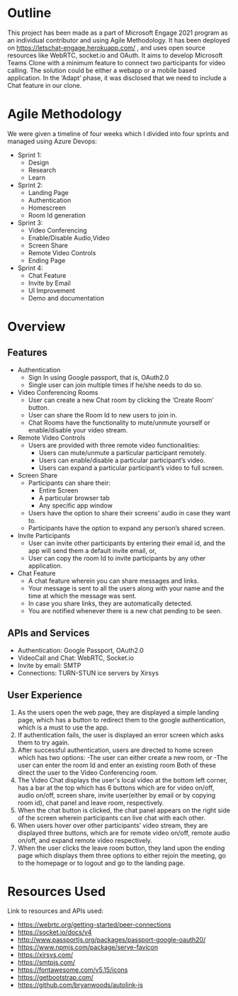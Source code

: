 # Outline

This project has been made as a part of Microsoft Engage 2021 program as an individual contributor and using Agile Methodology. It has been deployed on https://letschat-engage.herokuapp.com/ , and uses open source resources like WebRTC, socket.io and OAuth. It aims to develop Microsoft Teams Clone with a minimum feature to connect two participants for video calling. The solution could be either a webapp or a mobile based application. In the ‘Adapt’ phase, it was disclosed that we need to include a Chat feature in our clone.

# Agile Methodology

We were given a timeline of four weeks which I divided into four sprints and managed using Azure Devops:
- Sprint 1:
    - Design
    - Research
    - Learn
- Sprint 2:
    - Landing Page
    - Authentication
    - Homescreen
    - Room Id generation
- Sprint 3:
    - Video Conferencing
    - Enable/Disable Audio,Video
    - Screen Share
    - Remote Video Controls
    - Ending Page
- Sprint 4:
    - Chat Feature
    - Invite by Email
    - UI Improvement
    - Demo and documentation

# Overview

## Features

- Authentication
    - Sign In using Google passport, that is, OAuth2.0
    - Single user can join multiple times if he/she needs to do so. 
- Video Conferencing Rooms
    - User can create a new Chat room by clicking the ‘Create Room’ button.
    - User can share the Room Id to new users to join in.
    - Chat Rooms have the functionality to mute/unmute yourself or enable/disable your video stream.
- Remote Video Controls
    - Users are provided with three remote video functionalities:
        - Users can mute/unmute a particular participant remotely.
        - Users can enable/disable a particular participant’s video.
        - Users can expand a particular participant’s video to full screen.
- Screen Share
    - Participants can share their:
        - Entire Screen
        - A particular browser tab
        - Any specific app window
    - Users have the option to share their screens’ audio in case they want to.
    - Participants have the option to expand any person’s shared screen.
- Invite Participants
    - User can invite other participants by entering their email id, and the app will send them a default invite email, or,
    - User can copy the room Id to invite participants by any other application.
- Chat Feature
    - A chat feature wherein you can share messages and links.
    - Your message is sent to all the users along with your name and the time at which the message was sent.
    - In case you share links, they are automatically detected.
    - You are notified whenever there is a new chat pending to be seen.

## APIs and Services

- Authentication: Google Passport, OAuth2.0
- VideoCall and Chat: WebRTC, Socket.io
- Invite by email: SMTP
- Connections: TURN-STUN ice servers by Xirsys

## User Experience

1. As the users open the web page, they are displayed a simple landing page, which has a button to redirect them to the google authentication, which is a must to use the app.
2. If authentication fails, the user is displayed an error screen which asks them to try again.
3. After successful authentication, users are directed to home screen which has two options:
    -The user can either create a new room, or
    -The user can enter the room Id and enter an existing room
    Both of these direct the user to the Video Conferencing room.
4. The Video Chat displays the user's local video at the bottom left corner, has a bar at the top which has 6 buttons which are for video on/off, audio on/off, screen share, invite user(either by email or by copying room id), chat panel and leave room, respectively.
5. When the chat button is clicked, the chat panel appears on the right side of the screen wherein participants can live chat with each other.
6. When users hover over other participants’ video stream, they are displayed three buttons, which are for remote video on/off, remote audio on/off, and expand remote video respectively.
7. When the user clicks the leave room button, they land upon the ending page which displays them three options to either rejoin the meeting, go to the homepage or to logout and go to the landing page.

# Resources Used

Link to resources and APIs used:

- https://webrtc.org/getting-started/peer-connections
- https://socket.io/docs/v4
- http://www.passportjs.org/packages/passport-google-oauth20/
- https://www.npmjs.com/package/serve-favicon
- https://xirsys.com/
- https://smtpjs.com/
- https://fontawesome.com/v5.15/icons
- https://getbootstrap.com/
- https://github.com/bryanwoods/autolink-js